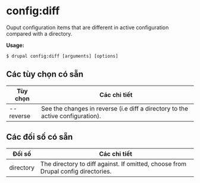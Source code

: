 # config:diff
Ouput configuration items that are different in active configuration compared with a directory.

**Usage:**
```
$ drupal config:diff [arguments] [options] 
```

## Các tùy chọn có sẵn
Tùy chọn | Các chi tiết
-------|-------------
--reverse | See the changes in reverse (i.e diff a directory to the active configuration).

## Các đối số có sẵn
Đối số | Các chi tiết
---------|-------------
directory | The directory to diff against. If omitted, choose from Drupal config directories.
